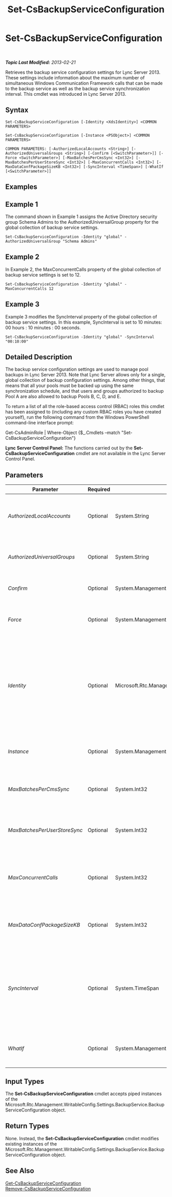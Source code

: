 ﻿---
title: Set-CsBackupServiceConfiguration
TOCTitle: Set-CsBackupServiceConfiguration
ms:assetid: 72ed064e-5f67-481f-802a-74846cecb189
ms:mtpsurl: https://technet.microsoft.com/en-us/library/JJ205006(v=OCS.15)
ms:contentKeyID: 48184505
ms.date: 07/23/2014
mtps_version: v=OCS.15
---

<div data-xmlns="http://www.w3.org/1999/xhtml">

<div class="topic" data-xmlns="http://www.w3.org/1999/xhtml" data-msxsl="urn:schemas-microsoft-com:xslt" data-cs="http://msdn.microsoft.com/en-us/">

<div data-asp="http://msdn2.microsoft.com/asp">

# Set-CsBackupServiceConfiguration

</div>

<div id="mainSection">

<div id="mainBody">

<span> </span>

_**Topic Last Modified:** 2013-02-21_

Retrieves the backup service configuration settings for Lync Server 2013. These settings include information about the maximum number of simultaneous Windows Communication Framework calls that can be made to the backup service as well as the backup service synchronization interval. This cmdlet was introduced in Lync Server 2013.

<div>

## Syntax

    Set-CsBackupServiceConfiguration [-Identity <XdsIdentity>] <COMMON PARAMETERS>

    Set-CsBackupServiceConfiguration [-Instance <PSObject>] <COMMON PARAMETERS>

    COMMON PARAMETERS: [-AuthorizedLocalAccounts <String>] [-AuthorizedUniversalGroups <String>] [-Confirm [<SwitchParameter>]] [-Force <SwitchParameter>] [-MaxBatchesPerCmsSync <Int32>] [-MaxBatchesPerUserStoreSync <Int32>] [-MaxConcurrentCalls <Int32>] [-MaxDataConfPackageSizeKB <Int32>] [-SyncInterval <TimeSpan>] [-WhatIf [<SwitchParameter>]]

</div>

<span id="Examples"></span>

<div>

## Examples

<div>

## Example 1

The command shown in Example 1 assigns the Active Directory security group Schema Admins to the AuthorizedUniversalGroup property for the global collection of backup service settings.

    Set-CsBackupServiceConfiguration -Identity "global" -AuthorizedUniversalGroup "Schema Admins"

</div>

<div>

## Example 2

In Example 2, the MaxConcurrentCalls property of the global collection of backup service settings is set to 12.

    Set-CsBackupServiceConfiguration -Identity "global" -MaxConcurrentCalls 12

</div>

<div>

## Example 3

Example 3 modifies the SyncInterval property of the global collection of backup service settings. In this example, SyncInterval is set to 10 minutes: 00 hours : 10 minutes : 00 seconds.

    Set-CsBackupServiceConfiguration -Identity "global" -SyncInterval "00:10:00"

</div>

</div>

<span id="DetailedDescription"></span>

<div>

## Detailed Description

The backup service configuration settings are used to manage pool backups in Lync Server 2013. Note that Lync Server allows only for a single, global collection of backup configuration settings. Among other things, that means that all your pools must be backed up using the same synchronization schedule, and that users and groups authorized to backup Pool A are also allowed to backup Pools B, C, D, and E.

To return a list of all the role-based access control (RBAC) roles this cmdlet has been assigned to (including any custom RBAC roles you have created yourself), run the following command from the Windows PowerShell command-line interface prompt:

Get-CsAdminRole | Where-Object {$\_.Cmdlets –match "Set-CsBackupServiceConfiguration"}

**Lync Server Control Panel:** The functions carried out by the **Set-CsBackupServiceConfiguration** cmdlet are not available in the Lync Server Control Panel.

</div>

<div>

## Parameters


<table>
<colgroup>
<col style="width: 25%" />
<col style="width: 25%" />
<col style="width: 25%" />
<col style="width: 25%" />
</colgroup>
<thead>
<tr class="header">
<th>Parameter</th>
<th>Required</th>
<th>Type</th>
<th>Description</th>
</tr>
</thead>
<tbody>
<tr class="odd">
<td><p><em>AuthorizedLocalAccounts</em></p></td>
<td><p>Optional</p></td>
<td><p>System.String</p></td>
<td><p>Names of the local users/local groups that are authorized to run the backup service. The default value is Network Service.</p></td>
</tr>
<tr class="even">
<td><p><em>AuthorizedUniversalGroups</em></p></td>
<td><p>Optional</p></td>
<td><p>System.String</p></td>
<td><p>Names of the universal groups authorized to run the backup service. The default value is Schema admins.</p></td>
</tr>
<tr class="odd">
<td><p><em>Confirm</em></p></td>
<td><p>Optional</p></td>
<td><p>System.Management.Automation.SwitchParameter</p></td>
<td><p>Prompts you for confirmation before executing the command.</p></td>
</tr>
<tr class="even">
<td><p><em>Force</em></p></td>
<td><p>Optional</p></td>
<td><p>System.Management.Automation.SwitchParameter</p></td>
<td><p>Suppresses the display of any non-fatal error message that might occur when running the command.</p></td>
</tr>
<tr class="odd">
<td><p><em>Identity</em></p></td>
<td><p>Optional</p></td>
<td><p>Microsoft.Rtc.Management.Xds.XdsIdentity</p></td>
<td><p>Unique identifier for the backup service configuration settings. Because you can only have a single, global instance of these settings, you do not need to specify an Identity when calling the <strong>Set-CsBackupServiceConfiguration</strong> cmdlet. If you prefer, however, you can use the following syntax to reference the global settings:</p>
<p>-Identity global</p></td>
</tr>
<tr class="even">
<td><p><em>Instance</em></p></td>
<td><p>Optional</p></td>
<td><p>System.Management.Automation.PSObject</p></td>
<td><p>Allows you to pass a reference to an object to the cmdlet rather than set individual parameter values.</p></td>
</tr>
<tr class="odd">
<td><p><em>MaxBatchesPerCmsSync</em></p></td>
<td><p>Optional</p></td>
<td><p>System.Int32</p></td>
<td><p>Maximum number of batches that the CMS backup module will export during each export cycle. The default value is 500.</p></td>
</tr>
<tr class="even">
<td><p><em>MaxBatchesPerUserStoreSync</em></p></td>
<td><p>Optional</p></td>
<td><p>System.Int32</p></td>
<td><p>Maximum number of batches that the User Store backup module will export during each export cycle. The default value is 500.</p></td>
</tr>
<tr class="odd">
<td><p><em>MaxConcurrentCalls</em></p></td>
<td><p>Optional</p></td>
<td><p>System.Int32</p></td>
<td><p>The maximum number of Windows Communication Foundation (WCF) calls that can be made to the backup service at the same time. The default value is 10.</p></td>
</tr>
<tr class="even">
<td><p><em>MaxDataConfPackageSizeKB</em></p></td>
<td><p>Optional</p></td>
<td><p>System.Int32</p></td>
<td><p>Maximum size of the data package (in kilobytes) that the Data Conference module will export during each export cycle. The default value is 102400.</p></td>
</tr>
<tr class="odd">
<td><p><em>SyncInterval</em></p></td>
<td><p>Optional</p></td>
<td><p>System.TimeSpan</p></td>
<td><p>Specifies the amount of time that the service waits before synchronizing a pool with its backup pool. The default value is 2 minutes (00:02:00, or 00 hours, 02 minutes, 00 seconds). The SyncInterval can be configured to any value between 5 seconds (00:00:05) and 3 hours (03:00:00), inclusive.</p></td>
</tr>
<tr class="even">
<td><p><em>WhatIf</em></p></td>
<td><p>Optional</p></td>
<td><p>System.Management.Automation.SwitchParameter</p></td>
<td><p>Describes what would happen if you executed the command without actually executing the command.</p></td>
</tr>
</tbody>
</table>


</div>

<span id="InputTypes"></span>

<div>

## Input Types

The **Set-CsBackupServiceConfiguration** cmdlet accepts piped instances of the Microsoft.Rtc.Management.WritableConfig.Settings.BackupService.BackupServiceConfiguration object.

</div>

<span id="ReturnTypes"></span>

<div>

## Return Types

None. Instead, the **Set-CsBackupServiceConfiguration** cmdlet modifies existing instances of the Microsoft.Rtc.Management.WritableConfig.Settings.BackupService.BackupServiceConfiguration object.

</div>

<div>

## See Also


[Get-CsBackupServiceConfiguration](get-csbackupserviceconfiguration.md)  
[Remove-CsBackupServiceConfiguration](remove-csbackupserviceconfiguration.md)  
  

</div>

</div>

<span> </span>

</div>

</div>

</div>

